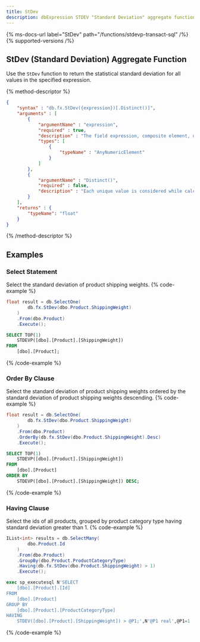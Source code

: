 ```yaml
---
title: StDev
description: dbExpression STDEV "Standard Deviation" aggregate function
---
```


{% ms-docs-url label="StDev" path="/functions/stdevp-transact-sql" /%}
{% supported-versions /%}

## StDev (Standard Deviation) Aggregate Function

Use the `StDev` function to return the statistical standard deviation for all values in the specified expression.

{% method-descriptor %}
```json
{
    "syntax" : "db.fx.StDev({expression})[.Distinct()]",
    "arguments" : [
        {
            "argumentName" : "expression",
            "required" : true,
            "description" : "The field expression, composite element, or function result to use in calculating the standard deviation.",
            "types": [
                { 
                    "typeName" : "AnyNumericElement"
                }
            ]
        },
        {
            "argumentName" : "Distinct()",
            "required" : false,
            "description" : "Each unique value is considered while calculating the standard deviation for the population."
        }        
    ],
    "returns" : {
        "typeName": "float"
    }
}
```
{% /method-descriptor %}

## Examples
### Select Statement
Select the standard deviation of product shipping weights.
{% code-example %}
```csharp
float result = db.SelectOne(
        db.fx.StDev(dbo.Product.ShippingWeight)
    )
    .From(dbo.Product)
    .Execute();
```
```sql
SELECT TOP(1)
	STDEVP([dbo].[Product].[ShippingWeight])
FROM
	[dbo].[Product];
```
{% /code-example %}

### Order By Clause
Select the standard deviation of product shipping weights ordered by the standard deviation of product shipping weights descending.
{% code-example %}
```csharp
float result = db.SelectOne(
        db.fx.StDev(dbo.Product.ShippingWeight)
    )
    .From(dbo.Product)
    .OrderBy(db.fx.StDev(dbo.Product.ShippingWeight).Desc)
    .Execute();
```
```sql
SELECT TOP(1)
	STDEVP([dbo].[Product].[ShippingWeight])
FROM
	[dbo].[Product]
ORDER BY
	STDEVP([dbo].[Product].[ShippingWeight]) DESC;
```
{% /code-example %}

### Having Clause
Select the ids of all products, grouped by product
category type having standard deviation greater than 1.
{% code-example %}
```csharp
IList<int> results = db.SelectMany(
        dbo.Product.Id
    )
    .From(dbo.Product)
    .GroupBy(dbo.Product.ProductCategoryType)
    .Having(db.fx.StDev(dbo.Product.ShippingWeight) > 1)
    .Execute();
```
```sql
exec sp_executesql N'SELECT
	[dbo].[Product].[Id]
FROM
	[dbo].[Product]
GROUP BY
	[dbo].[Product].[ProductCategoryType]
HAVING
	STDEV([dbo].[Product].[ShippingWeight]) > @P1;',N'@P1 real',@P1=1
```
{% /code-example %}
